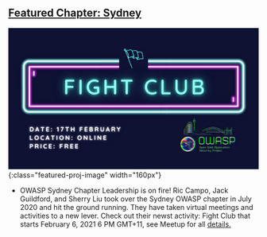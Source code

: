 
## [Featured Chapter: Sydney](#)

![Fight Club Flyer](/assets/images/content/FightClub.jpeg){:class="featured-proj-image" width="160px"}

* OWASP Sydney Chapter Leadership is on fire!  Ric Campo, Jack Guildford, and Sherry Liu took over the Sydney OWASP chapter in July 2020 and hit the ground running.  They have taken virtual meetings and activities to a new lever.  Check out their newst activity: Fight Club that starts February 6, 2021 6 PM GMT+11, see Meetup for all [details.](https://www.meetup.com/OWASP-Sydney-Chapter/)
